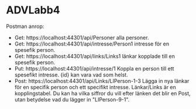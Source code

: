 # ADVLabb4

Postman anrop:

- Get: https://localhost:44301/api/Personer alla personer.
- Get: https://localhost:44301/api/intresse/Person1 intresse för en spesefik person.
- Get: https://localhost:44301/api/links/Links1 länkar kopplade till en spesefik person.
- Put: https://localhost:44301/api/intresse/1 Koppla en person till ett spesefikt intresse. {id} kan vara vad som helst.
- Post: https://localhost:44301/api/Links/LIPerson-1-3 Lägga in nya länkar för en specifik person och ett specifikt intresse. Länkar/Links är en kopplingstabel. Du kan ha vilka siffror du vill efter länken det blir en Post, utan betydelse vad du lägger in "LIPerson-9-1".
